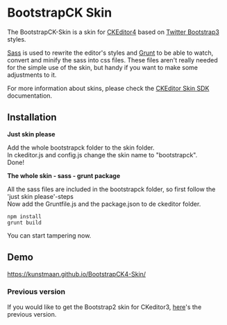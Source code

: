 BootstrapCK Skin
====================

The BootstrapCK-Skin is a skin for [CKEditor4](https://ckeditor.com/) based on [Twitter Bootstrap3](https://getbootstrap.com/) styles.

[Sass](https://sass-lang.com/) is used to rewrite the editor's styles and [Grunt](https://gruntjs.com/) to be able to watch, convert and minify the sass into css files. These files aren't really needed for the simple use of the skin, but handy if you want to make some adjustments to it.

For more information about skins, please check the [CKEditor Skin SDK](https://docs.cksource.com/CKEditor_4.x/Skin_SDK)
documentation.

## Installation

**Just skin please**

Add the whole bootstrapck folder to the skin folder.<br />
In ckeditor.js and config.js change the skin name to "bootstrapck".<br />
Done!

**The whole skin - sass - grunt package**

All the sass files are included in the bootstrapck folder, so first follow the 'just skin please'-steps<br />
Now add the Gruntfile.js and the package.json to de ckeditor folder.

    npm install
    grunt build

You can start tampering now.

## Demo

https://kunstmaan.github.io/BootstrapCK4-Skin/

### Previous version

If you would like to get the Bootstrap2 skin for CKeditor3, [here](https://github.com/Kunstmaan/BootstrapCK-Skin)'s the previous version.
